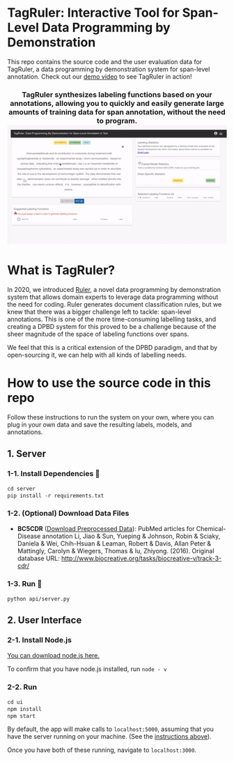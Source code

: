 # TagRuler: Interactive Tool for Span-Level Data Programming by Demonstration
This repo contains the source code and the user evaluation data for TagRuler, a data programming by demonstration system for span-level annotation.
Check out our [demo video](https://youtu.be/MRc2elPaZKs) to see TagRuler in action!


<h3 align="center">
TagRuler synthesizes labeling functions based on your annotations, allowing you to quickly and easily generate large amounts of training data for span annotation, without the need to program. <br/>
 <a href="https://youtu.be/MRc2elPaZKs"><img width=800px src=tagruler-teaser.gif></a>
</h3>


# <a name='About'></a>What is TagRuler?

In 2020, we introduced [Ruler](https://github.com/megagonlabs/ruler), a novel data programming by demonstration system that allows domain experts to leverage data programming without the need for coding.  Ruler generates document classification rules, but we knew that there was a bigger challenge left to tackle:  span-level annotations. This is one of the more time-consuming labelling tasks, and creating a DPBD system for this proved to be a challenge because of the sheer magnitude of the space of labeling functions over spans.

We feel that this is a critical extension of the DPBD paradigm, and that by open-sourcing it, we can help with all kinds of labelling needs.

# <a name='Use'></a>How to use the source code in this repo

Follow these instructions to run the system on your own, where you can plug in your own data and save the resulting labels, models, and annotations.

## 1. Server

### 1-1. Install Dependencies :wrench:

```shell
cd server
pip install -r requirements.txt
```

### 1-2. (Optional) Download Data Files

- **BC5CDR** ([Download Preprocessed Data](https://drive.google.com/file/d/1kKeINUOjtCVGr1_L3aC3qDo3-O-jr5hR/view?usp=sharing)): PubMed articles for Chemical-Disease annotation
Li, Jiao & Sun, Yueping & Johnson, Robin & Sciaky, Daniela & Wei, Chih-Hsuan & Leaman, Robert & Davis, Allan Peter & Mattingly, Carolyn & Wiegers, Thomas & lu, Zhiyong. (2016). Original database URL: http://www.biocreative.org/tasks/biocreative-v/track-3-cdr/

### 1-3. Run :runner:

```
python api/server.py
```

## 2. User Interface

### 2-1. Install Node.js

[You can download node.js here.](https://nodejs.org/en/)

To confirm that you have node.js installed, run `node - v`

### 2-2. Run

```shell
cd ui
npm install 
npm start
```

By default, the app will make calls to `localhost:5000`, assuming that you have the server running on your machine. (See the [instructions above](#Engine)).

Once you have both of these running, navigate to `localhost:3000`.

